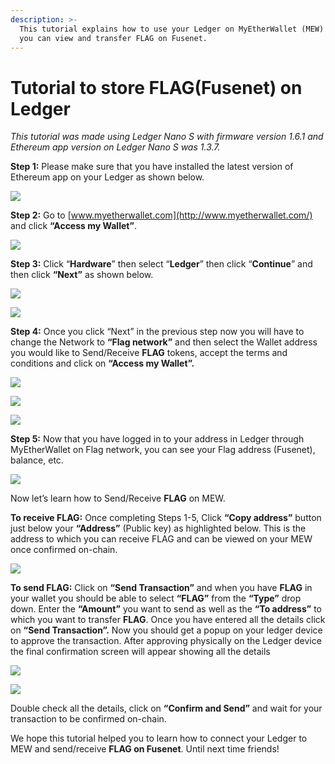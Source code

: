 ```yaml
---
description: >-
  This tutorial explains how to use your Ledger on MyEtherWallet (MEW) so that
  you can view and transfer FLAG on Fusenet.
---
```


# Tutorial to store FLAG\(Fusenet\) on Ledger



_This tutorial was made using Ledger Nano S with firmware version 1.6.1 and Ethereum app version on Ledger Nano S was 1.3.7._

**Step 1:** Please make sure that you have installed the latest version of Ethereum app on your Ledger as shown below.

![](../../.gitbook/assets/0%20%282%29.png)

**Step 2:** Go to [www.myetherwallet.com](http://www.myetherwallet.com/) and click **“Access my Wallet”**.

![](../../.gitbook/assets/1%20%285%29.png)

**Step 3:** Click “**Hardware**” then select “**Ledger**” then click “**Continue**” and then click **“Next”** as shown below.

![](../../.gitbook/assets/2%20%285%29.png)

![](../../.gitbook/assets/3%20%284%29.png)

**Step 4:** Once you click “Next” in the previous step now you will have to change the Network to **“Flag network”** and then select the Wallet address you would like to Send/Receive **FLAG** tokens, accept the terms and conditions and click on **“Access my Wallet”.**

![](../../.gitbook/assets/4%20%285%29.png)

![](../../.gitbook/assets/5%20%283%29.png)

![](../../.gitbook/assets/6%20%284%29.png)

**Step 5:** Now that you have logged in to your address in Ledger through MyEtherWallet on Flag network, you can see your Flag address \(Fusenet\), balance, etc.

![](../../.gitbook/assets/7%20%283%29.png)

Now let’s learn how to Send/Receive **FLAG** on MEW.

**To receive FLAG:** Once completing Steps 1-5, Click **“Copy address”** button just below your **“Address”** \(Public key\) as highlighted below. This is the address to which you can receive FLAG and can be viewed on your MEW once confirmed on-chain.

![](../../.gitbook/assets/8%20%283%29.png)

**To send FLAG:** Click on **“Send Transaction”** and when you have **FLAG** in your wallet you should be able to select **“FLAG”** from the **“Type”** drop down. Enter the **“Amount”** you want to send as well as the **“To address”** to which you want to transfer **FLAG**. Once you have entered all the details click on **“Send Transaction”.** Now you should get a popup on your ledger device to approve the transaction. After approving physically on the Ledger device the final confirmation screen will appear showing all the details

![](../../.gitbook/assets/9%20%283%29.png)

![](../../.gitbook/assets/10%20%283%29.png)

Double check all the details, click on **“Confirm and Send”** and wait for your transaction to be confirmed on-chain.

We hope this tutorial helped you to learn how to connect your Ledger to MEW and send/receive **FLAG on Fusenet**. Until next time friends!

